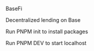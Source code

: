 BaseFi

Decentralized lending on Base

Run PNPM init to install packages

Run PNPM DEV to start localhost
